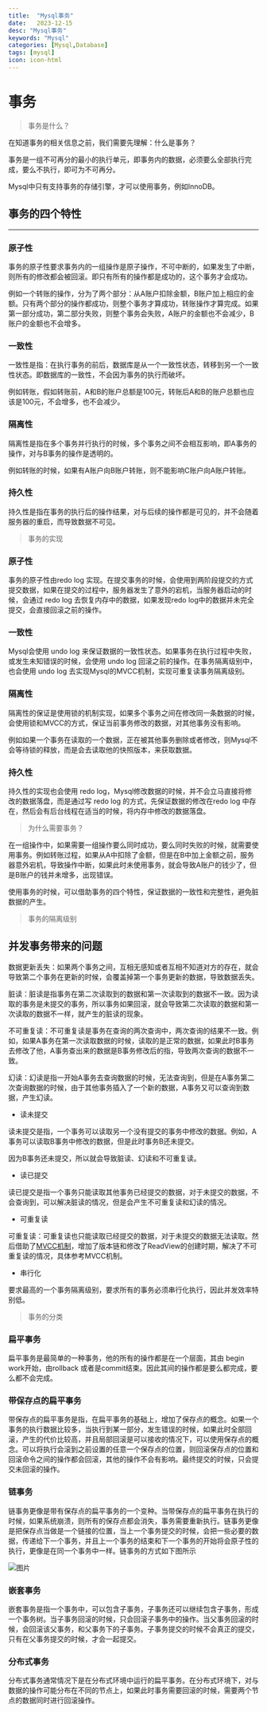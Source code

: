 ```yaml
---
title:  "Mysql事务"
date:   2023-12-15
desc: "Mysql事务"
keywords: "Mysql"
categories: [Mysql,Database]
tags: [mysql]
icon: icon-html
---
```


# 事务

> 事务是什么？
>

在知道事务的相关信息之前，我们需要先理解：什么是事务？

事务是一组不可再分的最小的执行单元，即事务内的数据，必须要么全部执行完成，要么不执行，即可为不可再分。

Mysql中只有支持事务的存储引擎，才可以使用事务，例如InnoDB。

## 事务的四个特性

---

### 原子性

事务的原子性要求事务内的一组操作是原子操作，不可中断的，如果发生了中断，则所有的修改都会被回滚。即只有所有的操作都是成功的，这个事务才会成功。

例如一个转账的操作，分为了两个部分：从A账户扣除金额，B账户加上相应的金额。只有两个部分的操作都成功，则整个事务才算成功，转账操作才算完成。如果第一部分成功，第二部分失败，则整个事务会失败，A账户的金额也不会减少，B账户的金额也不会增多。

### 一致性

一致性是指：在执行事务的前后，数据库是从一个一致性状态，转移到另一个一致性状态。即数据库的一致性，不会因为事务的执行而破坏。

例如转账，假如转账前，A和B的账户总额是100元，转账后A和B的账户总额也应该是100元，不会增多，也不会减少。

### 隔离性

隔离性是指在多个事务并行执行的时候，多个事务之间不会相互影响，即A事务的操作，对与B事务的操作是透明的。

例如转账的时候，如果有A账户向B账户转账，则不能影响C账户向A账户转账。

### 持久性

持久性是指在事务的执行后的操作结果，对与后续的操作都是可见的，并不会随着服务器的重启，而导致数据不可见。

> 事务的实现
>

### 原子性

事务的原子性由redo log 实现。在提交事务的时候，会使用到两阶段提交的方式提交数据，如果在提交的过程中，服务器发生了意外的宕机，当服务器启动的时候，会通过 redo log 去恢复内存中的数据，如果发现redo log中的数据并未完全提交，会直接回滚之前的操作。

### 一致性

Mysql会使用 undo log 来保证数据的一致性状态。如果事务在执行过程中失败，或发生未知错误的时候，会使用 undo log 回滚之前的操作。在事务隔离级别中，也会使用 undo log 去实现Mysql的MVCC机制，实现可重复读事务隔离级别。

### 隔离性

隔离性的保证是使用锁的机制实现，如果多个事务之间在修改同一条数据的时候，会使用锁和MVCC的方式，保证当前事务修改的数据，对其他事务没有影响。

例如如果一个事务在读取的一个数据，正在被其他事务删除或者修改，则Mysql不会等待锁的释放，而是会去读取他的快照版本，来获取数据。

### 持久性

持久性的实现也会使用 redo log，Mysql修改数据的时候，并不会立马直接将修改的数据落盘，而是通过写 redo log 的方式，先保证数据的修改在redo log 中存在，然后会有后台线程在适当的时候，将内存中修改的数据落盘。

> 为什么需要事务？
>

在一组操作中，如果需要一组操作要么同时成功，要么同时失败的时候，就需要使用事务。例如转账过程，如果从A中扣除了金额，但是在B中加上金额之前，服务器意外宕机，导致操作中断，如果此时未使用事务，就会导致A账户的钱少了，但是B账户的钱并未增多，出现错误。

使用事务的时候，可以借助事务的四个特性，保证数据的一致性和完整性，避免脏数据的产生。

> 事务的隔离级别
>

## 并发事务带来的问题

数据更新丢失：如果两个事务之间，互相无感知或者互相不知道对方的存在，就会导致第二个事务在更新的时候，会覆盖掉第一个事务更新的数据，导致数据丢失。

脏读：脏读是指事务在第二次读取到的数据和第一次读取到的数据不一致。因为读取的事务是未提交的事务，所以事务如果回滚，就会导致第二次读取的数据和第一次读取的数据不一样，就产生的脏读的现象。

不可重复读：不可重复读是事务在查询的两次查询中，两次查询的结果不一致。例如，如果A事务在第一次读取数据的时候，读取的是正常的数据，如果此时B事务去修改了他，A事务查出来的数据是B事务修改后的指，导致两次查询的数据不一致。

幻读：幻读是指一开始A事务去查询数据的时候，无法查询到，但是在A事务第二次查询数据的时候，由于其他事务插入了一个新的数据，A事务又可以查询到数据，产生幻读。

- 读未提交

读未提交是指，一个事务可以读取另一个没有提交的事务中修改的数据。例如，A事务可以读取B事务中修改的数据，但是此时事务B还未提交。

因为B事务还未提交，所以就会导致脏读、幻读和不可重复读。

- 读已提交

读已提交是指一个事务只能读取其他事务已经提交的数据，对于未提交的数据，不会查询到，可以解决脏读的情况，但是会产生不可重复读和幻读的情况。

- 可重复读

可重复读：可重复读也只能读取已经提交的数据，对于未提交的数据无法读取。然后借助了[MVCC机制](https://www.notion.so/38d05edc1d6b4695b29413a44eabe6d4?pvs=21)，增加了版本链和修改了ReadView的创建时期，解决了不可重复读的情况，具体参考MVCC机制。

- 串行化

要求最高的一个事务隔离级别，要求所有的事务必须串行化执行，因此并发效率特别低。

> 事务的分类
>

### 扁平事务

扁平事务是最简单的一种事务，他的所有的操作都是在一个层面，其由 begin work开始，由rollback 或者是commit结束。因此其间的操作都是要么都完成，要么都不会完成。

### 带保存点的扁平事务

带保存点的扁平事务是指，在扁平事务的基础上，增加了保存点的概念。如果一个事务的执行数据比较多，当执行到某一部分，发生错误的时候，如果此时全部回滚，产生的代价比较高，并且局部回滚是可以接收的情况下，可以使用保存点的概念。可以将执行会滚到之前设置的任意一个保存点的位置，则回滚保存点的位置和回滚命令之间的操作都会回滚，其他的操作不会有影响。最终提交的时候，只会提交未回滚的操作。

### 链事务

链事务更像是带有保存点的扁平事务的一个变种。当带保存点的扁平事务在执行的时候，如果系统崩溃，则所有的保存点都会消失，事务需要重新执行。链事务更像是把保存点当做是一个链接的位置，当上一个事务提交的时候，会把一些必要的数据，传递给下一个事务，并且上一个事务的结束和下一个事务的开始将会原子性的执行，更像是在同一个事务中一样。链事务的方式如下图所示

![图片](https://images2015.cnblogs.com/blog/754297/201602/754297-20160204112125600-267403241.jpg)

### 嵌套事务

嵌套事务是指一个事务中，可以包含子事务，子事务还可以继续包含子事务，形成一个事务树。当子事务回滚的时候，只会回滚子事务中的操作。当父事务回滚的时候，会回滚该父事务，和父事务下的子事务。子事务提交的时候不会真正的提交，只有在父事务提交的时候，才会一起提交。

### 分布式事务

分布式事务通常情况下是在分布式环境中运行的扁平事务。在分布式环境下，对与数据的操作可能分布在不同的节点上，如果此时事务需要回滚的时候，需要两个节点的数据同时进行回滚操作。
